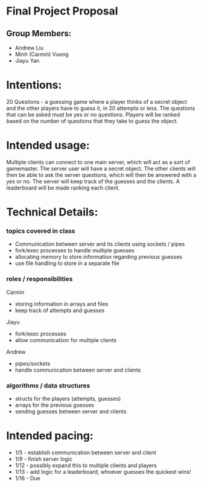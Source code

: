 # Final Project Proposal

## Group Members:
- Andrew Liu
- Minh (Carmin) Vuong
- Jiayu Yan

# Intentions:
20 Questions - a guessing game where a player thinks of a secret object and the other players have to guess it, in 20 attempts or less. The questions that can be asked must be yes or no questions. Players will be ranked based on the number of questions that they take to guess the object.

# Intended usage:
Multiple clients can connect to one main server, which will act as a sort of gamemaster. The server user will have a secret object. The other clients will then be able to ask the server questions, which will then be answered with a yes or no. The server will keep track of the guesses and the clients. A leaderboard will be made ranking each client.

# Technical Details:
### topics covered in class
- Communication between server and its clients using sockets / pipes
- fork/exec processes to handle multiple guesses
- allocating memory to store information regarding previous guesses
- use file handling to store in a separate file

### roles / responsibilities
Carmin
- storing information in arrays and files
- keep track of attempts and guesses

Jiayu
- fork/exec processes
- allow communicatiion for multiple clients

Andrew
- pipes/sockets
- handle communication between server and clients

### algorithms / data structures
- structs for the players (attempts, guesses)
- arrays for the previous guesses
- sending guesses between server and clients

# Intended pacing:
- 1/5 - establish communication between server and client
- 1/9 - finish server logic
- 1/12 - possibly expand this to multiple clients and players
- 1/13 - add logic for a leaderboard, whoever guesses the quickest wins!
- 1/16 - Due
